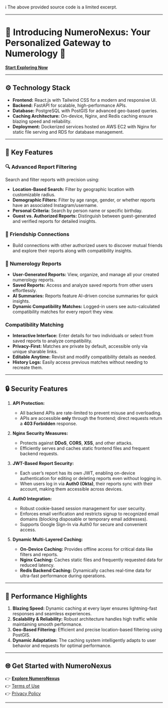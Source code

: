 ℹ️ The above provided source code is a limited excerpt. 

---

# 🌟 **Introducing NumeroNexus**: Your Personalized Gateway to Numerology 🌌  

[**Start Exploring Now**](https://numeronexus.site)  


---

## ⚙️ **Technology Stack**  

- **Frontend:** React.js with Tailwind CSS for a modern and responsive UI.  
- **Backend:** FastAPI for scalable, high-performance APIs.  
- **Database:** PostgreSQL with PostGIS for advanced geo-based queries.  
- **Caching Architecture:** On-device, Nginx, and Redis caching ensure blazing speed and reliability.  
- **Deployment:** Dockerized services hosted on AWS EC2 with Nginx for static file serving and RDS for database management.  

---

## 📂 **Key Features**  

 
### 🔍 **Advanced Report Filtering**  
Search and filter reports with precision using:  
- **Location-Based Search:** Filter by geographic location with customizable radius.  
- **Demographic Filters:** Filter by age range, gender, or whether reports have an associated Instagram/username.  
- **Personal Criteria:** Search by person name or specific birthday.  
- **Guest vs. Authorized Reports:** Distinguish between guest-generated and verified reports for detailed insights.  


### 🤝 **Friendship Connections**  
- Build connections with other authorized users to discover mutual friends and explore their reports along with compatibility insights.


### 📝 **Numerology Reports**  
- **User-Generated Reports:** View, organize, and manage all your created numerology reports.  
- **Saved Reports:** Access and analyze saved reports from other users effortlessly.  
- **AI Summaries:**  Reports feature AI-driven concise summaries for quick insights.  
- **Dynamic Compatibility Matches:** Logged-in users see auto-calculated compatibility matches for every report they view.  


###  **Compatibility Matching**  
- **Interactive Interface:** Enter details for two individuals or select from saved reports to analyze compatibility.  
- **Privacy-First:** Matches are private by default, accessible only via unique sharable links.  
- **Editable Anytime:** Revisit and modify compatibility details as needed.  
- **History Logs:** Easily access previous matches without needing to recreate them.  

---

## 🔒 **Security Features**  

1. **API Protection:**  
   - All backend APIs are rate-limited to prevent misuse and overloading.  
   - APIs are accessible **only** through the frontend; direct requests return a **403 Forbidden** response.  

2. **Nginx Security Measures:**  
   - Protects against **DDoS**, **CORS**, **XSS**, and other attacks.  
   - Efficiently serves and caches static frontend files and frequent backend requests.  

3. **JWT-Based Report Security:**  
   - Each user’s report has its own JWT, enabling on-device authentication for editing or deleting reports even without logging in.  
   - When users log in via **Auth0 (Okta)**, their reports sync with their account, making them accessible across devices.  

4. **Auth0 Integration:**  
   - Robust cookie-based session management for user security.  
   - Enforces email verification and restricts signup to recognized email domains (blocking disposable or temporary email addresses).  
   - Supports Google Sign-In via Auth0 for secure and convenient access. 

5. **Dynamic Multi-Layered Caching:**  
   - **On-Device Caching:** Provides offline access for critical data like filters and reports.  
   - **Nginx Caching:** Caches static files and frequently requested data for reduced latency.  
   - **Redis Backend Caching:** Dynamically caches real-time data for ultra-fast performance during operations.  

---

## 🚀 **Performance Highlights**  

1. **Blazing Speed:** Dynamic caching at every layer ensures lightning-fast responses and seamless experiences.  
2. **Scalability & Reliability:** Robust architecture handles high traffic while maintaining smooth performance.  
3. **Geo-Based Filtering:** Efficient and precise location-based filtering using PostGIS.  
4. **Dynamic Adaptation:** The caching system intelligently adapts to user behavior and requests for optimal performance.  

---


## 🌐 **Get Started with NumeroNexus**  

👉 **[Explore NumeroNexus](https://numeronexus.site)**  
👉 [Terms of Use](https://numeronexus.site/terms-of-use)  
👉 [Privacy Policy](https://numeronexus.site/privacy-policy)  

---  
 
